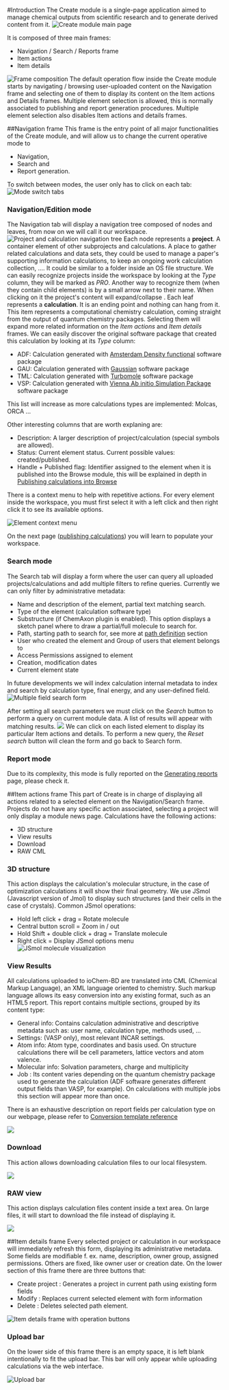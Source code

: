#Introduction
The Create module is a single-page application aimed to manage chemical outputs from scientific research and to generate derived content from it. 
![Create module main page](/images/CreateMain.png)

It is composed of three main frames:

   * Navigation / Search / Reports frame
   * Item actions
   * Item details

![Frame composition](/images/CreateMainPageFrames.png)
The default operation flow inside the Create module starts by navigating / browsing user-uploaded content on the Navigation frame and selecting one of them to display its content on the Item actions and Details frames. Multiple element selection is allowed, this is normally associated to publishing and report generation procedures. Multiple element selection also disables Item actions and details frames.

##Navigation frame
This frame is the entry point of all major functionalities of the Create module, and will allow us to change the current operative mode to

   * Navigation,
   * Search and
   * Report generation.

To switch between modes, the user only has to click on each tab: 
![Mode switch tabs](/images/CreateNavigationTabs.png)

### Navigation/Edition mode

The Navigation tab will display a navigation tree composed of nodes and leaves, from now on we will call it our workspace.
![Project and calculation navigation tree](/images/CreateNavigationTreeElements.png)
Each node represents a **project**. A container element of other subprojects and calculations. A place to gather related calculations and data sets, they could be used to manage a paper's supporting information calculations, to keep an ongoing work calculation collection, .... It could be similar to a folder inside an OS file structure.
We can easily recognize projects inside the workspace by looking at the *Type* column, they will be marked as *PRO*. Another way to recognize them (when they contain child elements) is by a small arrow next to their name. When clicking on it the project's content will expand/collapse .
Each leaf represents a **calculation**. It is an ending point and nothing can hang from it. This item represents a computational chemistry calculation, coming straight from the output of quantum chemistry packages.
Selecting them will expand more related information on the *Item actions* and *Item details* frames. We can easily discover the original software package that created this calculation by looking at its *Type* column:

   * ADF: Calculation generated with [Amsterdam Density functional](https://www.scm.com/) software package
   * GAU: Calculation generated with [Gaussian](http://www.gaussian.com/) software package
   * TML: Calculation generated with [Turbomole](http://www.turbomole.com/) software package
   * VSP: Calculation generated with [Vienna Ab initio Simulation Package](https://www.vasp.at/) software package

This list will increase as more calculations types are implemented: Molcas, ORCA ...

Other interesting columns that are worth explaning are:
   * Description: A larger description of project/calculation (special symbols are allowed).
   * Status: Current element status. Current possible values: created/published.
   * Handle + Published flag: Identifier assigned to the element when it is published into the Browse module, this will be explained in depth in [Publishing calculations into Browse](/usage/publishing-calculations.md)

There is a context menu to help with repetitive actions. For every element inside the workspace, you must first select it with a left click and then right click it to see its available options.

![Element context menu](/images/CreateNavigationTreeContextMenu.png)

On the next page ([publishing calculations](/usage/publishing-calculations.md)) you will learn to populate your workspace.

### Search mode
The Search tab will display a form where the user can query all uploaded projects/calculations and add multiple filters to refine queries.
Currently we can only filter by administrative metadata:
   * Name and description of the element, partial text matching search.
   * Type of the element (calculation software type)
   * Substructure (if ChemAxon plugin is enabled). This option displays a sketch panel where to draw a partial/full molecule to search for.
   * Path, starting path to search for, see more at [path definition](/usage/uploading-content-to-create/using-web-interface.md#paths) section
   * User who created the element and Group of users that element belongs to
   * Access Permissions assigned to element
   * Creation, modification dates
   * Current element state

In future developments we will index calculation internal metadata to index and search by calculation type, final energy, and any user-defined field.
![Multiple field search form](/images/CreateSearchForm.png) 

After setting all search parameters we must click on the *Search* button to perform a query on current module data. A list of results will appear with matching results. 
![](/images/CreateSearchFormResults.png)
We can click on each listed element to display its particular Item actions and details.
To perform a new query, the *Reset search* button will clean the form and go back to Search form.

### Report mode
Due to its complexity, this mode is fully reported on the [Generating reports](/usage/generating-reports.md) page, please check it.

##Item actions frame
This part of Create is in charge of displaying all actions related to a selected element on the Navigation/Search frame.
Projects do not have any specific action associated, selecting a project will only display a module news page.
Calculations have the following actions:
   * 3D structure
   * View results
   * Download
   * RAW CML
   
### 3D structure
This action displays the calculation's molecular structure, in the case of optimization calculations it will show their final geometry.
We use JSmol (Javascript version of Jmol) to display such structures (and their cells in the case of crystals).
Common JSmol operations:
   * Hold left click + drag = Rotate molecule
   * Central button scroll = Zoom in / out
   * Hold Shift + double click + drag = Translate molecule
   * Right click = Display JSmol options menu
![JSmol molecule visualization](/images/CreateItemAction3DStructure.png)

### View Results
All calculations uploaded to ioChem-BD are translated into CML (Chemical Markup Language), an XML language oriented to chemistry. Such markup language allows its easy conversion into any existing format, such as an HTML5 report.
This report contains multiple sections, grouped by its content type:

   * General info: Contains calculation administrative and descriptive metadata such as: user name, calculation type, methods used, ...
   * Settings: (VASP only), most relevant INCAR settings.
   * Atom info: Atom type, coordinates and basis used. On structure calculations there will be cell parameters, lattice vectors and atom valence.
   * Molecular info: Solvation parameters, charge and multiplicity
   * Job : Its content varies depending on the quantum chemistry package used to generate the calculation (ADF software generates different output fields than VASP, for example). On calculations with multiple jobs this section will appear more than once.

There is an exhaustive description on report fields per calculation type on our webpage, please refer to [Conversion template reference](http://www.iochem-bd.org/conversion/webhelp/index.html) 

![](/images/CreateItemActionViewResults.png)

### Download
This action allows downloading calculation files to our local filesystem. 

![](/images/CreateItemActionDownload.png)

### RAW view
This action displays calculation files content inside a text area. On large files, it will start to download the file instead of displaying it. 

![](/images/CreateItemActionRaw.png)

##Item details frame
Every selected project or calculation in our workspace will immediately refresh this form, displaying its administrative metadata.
Some fields are modifiable f. ex. name, description, owner group, assigned permissions. Others are fixed, like owner user or creation date.
On the lower section of this frame there are three buttons that:
   * Create project : Generates a project in current path using existing form fields
   * Modify : Replaces current selected element with form information
   * Delete : Deletes selected path element.

![Item details frame with operation buttons](/images/CreateItemDetailsForm.png)

### Upload bar
On the lower side of this frame there is an empty space, it is left blank intentionally to fit the upload bar. This bar will only appear while uploading calculations via the web interface.

![Upload bar](/images/CreateItemDetailsUploadBar.png)